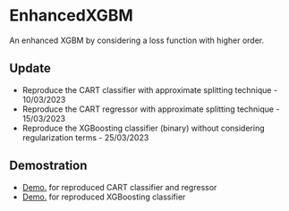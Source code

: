 # EnhancedXGBM
An enhanced XGBM by considering a loss function with higher order.

## Update

* Reproduce the CART classifier with approximate splitting technique - 10/03/2023
* Reproduce the CART regressor with approximate splitting technique - 15/03/2023
* Reproduce the XGBoosting classifier (binary) without considering regularization terms - 25/03/2023

## Demostration

* [Demo.](https://github.com/JianqiaoMao/EnhancedXGBM/blob/main/Test_Demo%20CART_Classifier_Regressor.ipynb) for reproduced CART classifier and regressor
* [Demo.](https://github.com/JianqiaoMao/EnhancedXGBM/blob/main/Test_Demo%20XGBoosting_Classifier.ipynb) for reproduced XGBoosting classifier
